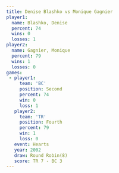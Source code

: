 ```yaml
---
title: Denise Blashko vs Monique Gagnier
player1:                
  name: Blashko, Denise 
  percent: 74           
  wins: 0               
  losses: 1             
player2:                
  name: Gagnier, Monique
  percent: 79           
  wins: 1               
  losses: 0             
games:
 - player1:          
     team: 'BC'      
     position: Second
     percent: 74     
     win: 0          
     loss: 1         
   player2:          
     team: 'TR'      
     position: Fourth
     percent: 79     
     win: 1          
     loss: 0         
   event: Hearts       
   year: 2002          
   draw: Round Robin(8)
   score: TR 7 - BC 3  
---
```

